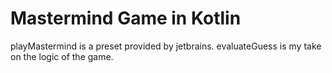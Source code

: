 # Mastermind Game in Kotlin
playMastermind is a preset provided by jetbrains.
evaluateGuess is my take on the logic of the game.
